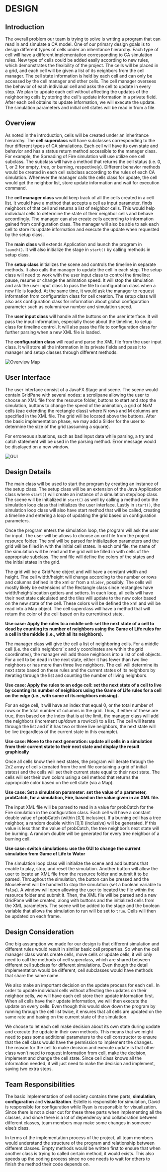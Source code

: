 # DESIGN

## Introduction

The overall problem our team is trying to solve is writing a program that can read in and simulate a CA model. One of our primary design goals is to design different types of cells under an inheritance hierarchy. Each type of cell will have a different implementation corresponding to CA simulation rules. New type of cells could be added easily according to new rules, which demonstrates the flexibility of the project. The cells will be placed in a grid, and each cell will be given a list of its neighbors from the cell manager. The cell state information is held by each cell and can only be accessed by the cell manager and other cells. The cell manager oversees the behavior of each individual cell and asks the cell to update in every step. We plan to update each cell without affecting the updates of the neighboring cells by storing the cell’s update information in a private field. After each cell obtains its update information, we will execute the update. The simulation parameters and initial cell states will be read in from a file.


## Overview

As noted in the introduction, cells will be created under an inheritance hierarchy. The **cell superclass** will have subclasses corresponding to the four different types of CA simulations. Each cell will have its own state and behavior and has a status return method accessible to the manager class. For example, the Spreading of Fire simulation will use utilize one cell subclass. The subclass will have a method that returns the cell status (i.e. 0, 1, or 2 for empty, tree, or burning, respectively). Different behavior methods would be created in each cell subclass according to the rules of each CA simulation. Whenever the manager calls the cells class for update, the cell would get the neighbor list, store update information and wait for execution command. 


The **cell manager class** would keep track of all the cells created in a cell list. It would have a method that accepts a cell as input parameter, finds neighbors of that cell and returns a list of neighbor cells. This would help individual cells to determine the state of their neighbor cells and behave accordingly. The manager can also create cells according to information gained from configuration class. The manager will also be able to ask each cell to store its update information and execute the update when requested by the setup class. 


The **main class** will extends Application and launch the program in `launch()`. It will also initialize the stage in `start()` by calling methods in setup class. 


The **setup class** initializes the scene and controls the timeline in separate methods. It also calls the manager to update the cell in each step. The setup class will need to work with the user input class to control the timeline: pause, resume or change the animation speed. It will stop the simulation and ask the user input class to pass the file to configuration class when a new file is loaded. At the same time, it would ask the manager to request information from configuration class for cell creation. The setup class will also ask configuration class for information about global configuration parameter such as column/row number and simulation speed. 


The **user input class** will handle all the buttons on the user interface. It will pass the input information, especially those about the timeline, to setup class for timeline control. It will also pass the file to configuration class for further parsing when a new XML file is loaded. 


The **configuration class** will read and parse the XML file from the user input class. It will store all the information in its private fields and pass it to manager and setup classes through different methods. 

![Overview Map](map.png)

## User Interface

The user interface consist of a JavaFX Stage and scene. The scene would contain GridPane with several nodes: a scrollpane allowing the user to choose an XML file from the resource folder, buttons to start and stop the simulation, buttons to change the speed of the animation, a grid of NxM cells (eac extending the rectangle class) where N rows and M columns are specified in the XML file. The grid will be located above the buttons. After the basic implementation phase, we may add a Slider for the user to determine the size of the grid (assuming a square). 


For erroneous situations, such as bad input data while parsing, a try and catch statement will be used in the parsing method. Error message would be displayed on a new window. 

![GUI](GUI.png)

## Design Details

The main class will be used to start the program by creating an instance of the setup class. The setup class will be an extension of the Java Application class where `start()` will create an instance of a simulation step/loop class. The scene will be initialized in `start()` as well by calling a method onto the simulation loop class that initializes the user interface. Lastly in `start()`, the simulation loop class will also have start method that will be called, creating a timeline and entering a loop of updating the grid based on configuration parameters. 


Once the program enters the simulation loop, the program will ask the user for input. The user will be allows to choose an xml file from the project resource folder. The xml will be parsed for initialization parameters and the grid will be filled in with the initial cell states. In each xml file, the name of the simulation will be read and the grid will be filled in with cells of the appropriate subclass. The xml file will define the colors of the states and the initial states in the grid. 


The grid will be a GridPane object and will have a constant width and height. The cell width/height will change according to the number or rows and columns defined in the xml or from a `Slider`, possibly. The cells will mostly likely be extensions of the Rectangle class since rectangles have width/height/location getters and setters. In each loop, all cells will have their next state calculated and the tiles will update to the new color based on the new state of the cell. These colors will be defined the xml and will be read into a Map object. The cell superclass will have a method that will return the color of the cell based on its current/next state.


**Use case: Apply the rules to a middle cell: set the next state of a cell to dead by counting its number of neighbors using the Game of Life rules for a cell in the middle (i.e., with all its neighbors).**


The manager class will give the cell a list of neighboring cells. For a middle cell (i.e. the cell’s neighbors’ x and y coordinates are within the grid coordinates), the manager will add those neighbors into a list of cell objects. For a cell to be dead in the next state, either it has fewer than two live neighbors or has more than three live neighbors. The cell will determine its next state based on these rules and the current states of its neighbors by iterating through the list and counting the number of living neighbors. 


**Use case: Apply the rules to an edge cell: set the next state of a cell to live by counting its number of neighbors using the Game of Life rules for a cell on the edge (i.e., with some of its neighbors missing).**


For an edge cell, it will have an index that equal 0, or the total number of rows or the total number of columns in the grid. Thus, if either of these are true, then based on the index that is at the limit, the manager class will add the neighbors (increment up/down a row/col) to a list. The cell will iterate through the list and if it has two or three live neighbors, the next state will be live (regardless of the current state in this example).


**Use case: Move to the next generation: update all cells in a simulation from their current state to their next state and display the result graphically**


Once all cells know their next states, the program will iterate through the 2x2 array of cells (created from the xml file containing a grid of initial states) and the cells will set their current state equal to their next state. The cells will set their own colors using a cell method that returns the appropriate color based on the cell state (via a Map).


**Use case: Set a simulation parameter: set the value of a parameter, probCatch, for a simulation, Fire, based on the value given in an XML file.**


The input XML file will be parsed to read in a value for probCatch for the Fire simulation in the configuration class. Each cell will have a constant double value of probCatch (within [0,1] inclusive). If a burning cell has a tree neighbor, a random double within [0,1] (inclusive) will be generated. If this value is less than the value of probCatch, the tree neighbor’s next state will be burning. A random double will be generated for every tree neighbor of a burning cell.


**Use case: switch simulations: use the GUI to change the current simulation from Game of Life to Wator**


The simulation loop class will initialize the scene and add buttons that enable to play, stop, and reset the simulation. Another button will allow the user to locate an XML file from the resource folder and submit it to be parsed. Throughout the simulation, the button can be pressed and the MouseEvent will be handled to stop the simulation (set a boolean variable to `false`). A window will open allowing the user to located the file within the resource folder and submit it. Then, the XML file will be parsed and a new GridPane will be created, along with buttons and the initialized cells from the XML parameters. The scene will be added to the stage and the boolean variable that allows the simulation to run will be set to `true`. Cells will then be updated on each frame.


## Design Consideration

One big assumption we made for our design is that different simulation and different rules would result in similar basic cell properties. So when the cell manager class wants create cells, move cells or update cells, it will only need to call the methods of cell superclass, which are shared between different cell subclass for different simulations. Even though the detail implementation would be different, cell subclasses would have methods that share the same name. 


We also make an important decision on the update process for each cell. In order to update individual cells without affecting the updates on their neighbor cells, we will have each cell store their update information first. When all cells have their update information, we will then execute the update on every cells. Even though this would slow down the program by running through the cell list twice, it ensures that all cells are updated on the same rate and basing on the current state of the simulation. 


We choose to let each cell make decision about its own state during update and execute the update in their own methods. This means that we might need to pass some additional parameters to the cell constructor to ensure that the cell class would have the permission to implement the changes. The reason for the cell to make decision and execute update is that other class won’t need to request information from cell, make the decision, implement and change the cell state. Since cell class knows all the information needed, it will just need to make the decision and implement, saving two extra steps. 


## Team Responsibilities 

The basic implementation of cell society contains three parts, **simulation**, **configuration** and **visualization**. Estelle is responsible for simulation, David is responsible for configuration while Ryan is responsible for visualization. Since there is not a clear cut for these three parts when implementing all the classes, and since there is a lot of dependency and collaboration between different classes, team members may make some changes in someone else’s class. 


In terms of the implementation process of the project, all team members would understand the structure of the program and relationship between different classes. Empty methods would be written first to ensure that when another class is trying to called certain method, it would exists. This also speeds up the coding process since no one needs to wait for others to finish the method their code depends on. 

